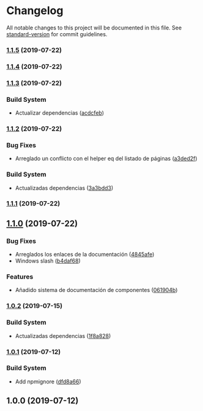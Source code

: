 # Changelog

All notable changes to this project will be documented in this file. See [standard-version](https://github.com/conventional-changelog/standard-version) for commit guidelines.

### [1.1.5](https://github.com/javipuche/maquetus-boilerplate-builder/compare/v1.1.4...v1.1.5) (2019-07-22)



### [1.1.4](https://github.com/javipuche/maquetus-boilerplate-builder/compare/v1.1.3...v1.1.4) (2019-07-22)



### [1.1.3](https://github.com/javipuche/maquetus-boilerplate-builder/compare/v1.1.2...v1.1.3) (2019-07-22)


### Build System

* Actualizar dependencias ([acdcfeb](https://github.com/javipuche/maquetus-boilerplate-builder/commit/acdcfeb))



### [1.1.2](https://github.com/javipuche/maquetus-boilerplate-builder/compare/v1.1.1...v1.1.2) (2019-07-22)


### Bug Fixes

* Arreglado un conflicto con el helper eq del listado de páginas ([a3ded2f](https://github.com/javipuche/maquetus-boilerplate-builder/commit/a3ded2f))


### Build System

* Actualizadas dependencias ([3a3bdd3](https://github.com/javipuche/maquetus-boilerplate-builder/commit/3a3bdd3))



### [1.1.1](https://github.com/javipuche/maquetus-boilerplate-builder/compare/v1.1.0...v1.1.1) (2019-07-22)



## [1.1.0](https://github.com/javipuche/maquetus-boilerplate-builder/compare/v1.0.2...v1.1.0) (2019-07-22)


### Bug Fixes

* Arreglados los enlaces de la documentación ([4845afe](https://github.com/javipuche/maquetus-boilerplate-builder/commit/4845afe))
* Windows slash ([b4daf68](https://github.com/javipuche/maquetus-boilerplate-builder/commit/b4daf68))


### Features

* Añadido sistema de documentación de componentes ([061904b](https://github.com/javipuche/maquetus-boilerplate-builder/commit/061904b))



### [1.0.2](https://github.com/javipuche/maquetus-boilerplate-builder/compare/v1.0.1...v1.0.2) (2019-07-15)


### Build System

* Actualizadas dependencias ([1f8a828](https://github.com/javipuche/maquetus-boilerplate-builder/commit/1f8a828))



### [1.0.1](https://github.com/javipuche/maquetus-boilerplate-builder/compare/v1.0.0...v1.0.1) (2019-07-12)


### Build System

* Add npmignore ([dfd8a66](https://github.com/javipuche/maquetus-boilerplate-builder/commit/dfd8a66))



## 1.0.0 (2019-07-12)
